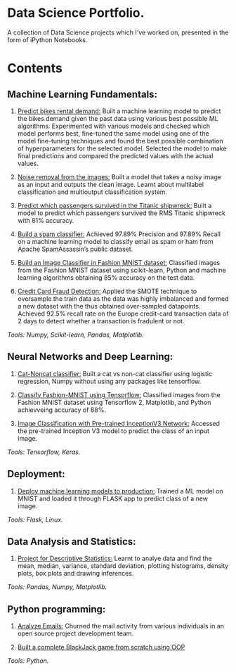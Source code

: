 # Data Science Portfolio.
A collection of Data Science projects which I've worked on, presented in the form of iPython Notebooks.


# Contents
## Machine Learning Fundamentals:
1. [Predict bikes rental demand:](https://github.com/pranav182/data_science_portfolio/blob/main/project_bike_rental_forecasting_basic.ipynb)
Built a machine learning model to predict the bikes demand given the past data using various best possible ML algorithms. Experimented with various models and checked which model performs best, fine-tuned the same model using one of the model fine-tuning techniques and found the best possible combination of hyperparameters for the selected model. Selected the model to make final predictions and compared the predicted values with the actual values.

2. [Noise removal from the images:](https://github.com/pranav182/data_science_portfolio/blob/main/noise_removal_from_images.ipynb)
Built a model that takes a noisy image as an input and outputs the clean image. Learnt about multilabel classification and multioutput classification system.

3. [Predict which passengers survived in the Titanic shipwreck:](https://github.com/pranav182/data_science_portfolio/blob/main/predicting_passenger_survival_in_titanic_shipwreck.ipynb)
Built a model to predict which passengers survived the RMS Titanic shipwreck with 81% accuracy.

4. [Build a spam classifier:](https://github.com/pranav182/data_science_portfolio/blob/main/building_spam_classifier.ipynb)
Achieved 97.89%  Precision and 97.89% Recall on a machine learning model to classify email as spam or ham from Apache SpamAssassin’s public dataset.

6. [Build an Image Classifier in Fashion MNIST dataset:](https://github.com/pranav182/data_science_portfolio/blob/main/project_fashion_mnist_ML.ipynb)
Classified images from the Fashion MNIST dataset using scikit-learn, Python and machine learning algorithms obtaining 85% accuracy on the test data.

7. [Credit Card Fraud Detection:](https://github.com/pranav182/data_science_portfolio/blob/main/credit_card_fraud_detection.ipynb)
Applied the SMOTE technique to oversample the train data as the data was highly imbalanced and formed a new dataset with the thus obtained over-sampled datapoints. Achieved 92.5% recall rate on the Europe credit-card transaction data of 2 days to detect whether a transaction is fradulent or not.

*Tools: Numpy, Scikit-learn, Pandas, Matplotlib.*

## Neural Networks and Deep Learning:

1. [Cat-Noncat classifier:](https://github.com/pranav182/data_science_portfolio/blob/main/build_an_image_classifier_with_numpy_cats_vs_noncats.ipynb)
Built a cat vs non-cat classifier using logistic regression, Numpy without using any packages like tensorflow.

2. [Classify Fashion-MNIST using Tensorflow:](https://github.com/pranav182/data_science_portfolio/blob/main/building_a_cnn_classifier_using_tensorflow_2_for_mnist_fashion_dataset.ipynb)
Classified images from the Fashion MNIST dataset using Tensorflow 2, Matplotlib, and Python achievveing accuracy of 88%.

3. [Image Classification with Pre-trained InceptionV3 Network:](https://github.com/pranav182/data_science_portfolio/blob/main/image_classification_with_pretrained_inception_network.ipynb)
Accessed the pre-trained Inception V3 model to predict the class of an input image.

*Tools: Tensorflow, Keras.*

## Deployment:

1. [Deploy machine learning models to production:](https://github.com/pranav182/deployment_ML)
Trained a ML model on MNIST and loaded it through FLASK app to predict class of a new image.

*Tools: Flask, Linux.*

## Data Analysis and Statistics:

1. [Project for Descriptive Statistics:](https://github.com/pranav182/data_science_portfolio/blob/main/Descriptive_Analysis.ipynb)
Learnt to analye data and find the mean, median, variance, standard deviation, plotting histograms, density plots, box plots and drawing inferences.

*Tools: Pandas, Numpy, Matplotlib.*

## Python programming:

1. [Analyze Emails:](https://github.com/pranav182/data_science_portfolio/blob/main/python_project_churn_emails.ipynb)
Churned the mail activity from various individuals in an open source project development team.

2. [Built a complete BlackJack game from scratch using OOP](https://github.com/pranav182/data_science_portfolio/blob/main/01-Milestone%20Project%202%20-%20Assignment.ipynb)

*Tools: Python.*
